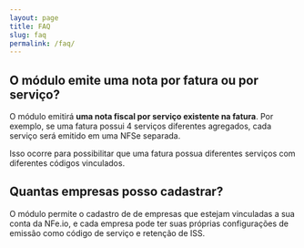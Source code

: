 ```yaml
---
layout: page
title: FAQ
slug: faq
permalink: /faq/
---
```


## O módulo emite uma nota por fatura ou por serviço?

O módulo emitirá **uma nota fiscal por serviço existente na fatura**. Por exemplo, se uma fatura possui 4 serviços diferentes agregados, cada serviço será emitido em uma NFSe separada.

Isso ocorre para possibilitar que uma fatura possua diferentes serviços com diferentes códigos vinculados.

## Quantas empresas posso cadastrar?

O módulo permite o cadastro de de empresas que estejam vinculadas a sua conta da NFe.io, e cada empresa pode ter suas próprias configurações de emissão como código de serviço e retenção de ISS.